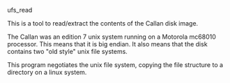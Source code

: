 ufs_read

This is a tool to read/extract the contents of the Callan disk image.

The Callan was an edition 7 unix system running on a Motorola mc68010
processor.  This means that it is big endian.
It also means that the disk contains two "old style"
unix file systems.

This program negotiates the unix file system, copying the file
structure to a directory on a linux system.
